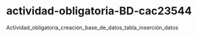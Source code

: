 # actividad-obligatoria-BD-cac23544
Actividad_obligatoria_creacion_base_de_datos_tabla_inserción_datos
